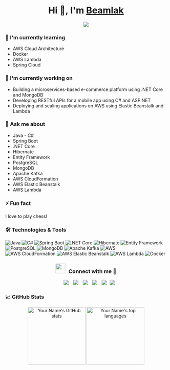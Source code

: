 <h1 align="center">Hi 👋, I'm <a href="https://github.com/B4ll4k" target="blank">
Beamlak</a></h1>
<p align="center">
  <a href=https://github.com/Geekbooi"><img src="https://readme-typing-svg.herokuapp.com?lines=Software+Engineer;Tech+Enthusiast;&center=true&width=500&height=50"></a>
</p>

### 🌱 I'm currently learning
- AWS Cloud Architecture
- Docker
- AWS Lambda
- Spring Cloud

### 🔭 I'm currently working on
- Building a microservices-based e-commerce platform using .NET Core and MongoDB
- Developing RESTful APIs for a mobile app using C# and ASP.NET
- Deploying and scaling applications on AWS using Elastic Beanstalk and Lambda

### 💬 Ask me about
- Java - C#
- Spring Boot
- .NET Core
- Hibernate
- Entity Framework
- PostgreSQL
- MongoDB
- Apache Kafka
- AWS CloudFormation
- AWS Elastic Beanstalk
- AWS Lambda


### ⚡ Fun fact
I love to play chess!

### 🛠️ Technologies & Tools
![Java](https://img.shields.io/badge/-Java-007396?style=flat-square&logo=java&logoColor=white)
![C#](https://img.shields.io/badge/-C%23-239120?style=flat-square&logo=c-sharp&logoColor=white)
![Spring Boot](https://img.shields.io/badge/-Spring%20Boot-6DB33F?style=flat-square&logo=spring&logoColor=white)
![.NET Core](https://img.shields.io/badge/-.NET%20Core-512BD4?style=flat-square&logo=.net&logoColor=white)
![Hibernate](https://img.shields.io/badge/-Hibernate-59666C?style=flat-square&logo=hibernate&logoColor=white)
![Entity Framework](https://img.shields.io/badge/-Entity%20Framework-512BD4?style=flat-square&logo=.net&logoColor=white)
![PostgreSQL](https://img.shields.io/badge/-PostgreSQL-336791?style=flat-square&logo=postgresql&logoColor=white)
![MongoDB](https://img.shields.io/badge/-MongoDB-47A248?style=flat-square&logo=mongodb&logoColor=white)
![Apache Kafka](https://img.shields.io/badge/-Apache%20Kafka-231F20?style=flat-square&logo=apache-kafka&logoColor=white)
![AWS](https://img.shields.io/badge/-Amazon%20Web%20Services-232F3E?style=flat-square&logo=amazon-aws&logoColor=white)
![AWS CloudFormation](https://img.shields.io/badge/-AWS%20CloudFormation-FF9900?style=flat-square&logo=amazon-aws&logoColor=white)
![AWS Elastic Beanstalk](https://img.shields.io/badge/-AWS%20Elastic%20Beanstalk-232F3E?style=flat-square&logo=amazon-aws&logoColor=white)
![AWS Lambda](https://img.shields.io/badge/-AWS%20Lambda-FF9900?style=flat-square&logo=amazon-aws&logoColor=white)
![Docker](https://img.shields.io/badge/Docker-Image-blue?logo=docker)

<h3 align="center" > <img src="https://media.giphy.com/media/iY8CRBdQXODJSCERIr/giphy.gif" width="30" height="30" style="margin-right: 10px;">Connect with me 🤝 </h3>

<p align="center">
 <div align="center"  class="icons-social" style="margin-left: 10px;">
        <a style="margin-left: 10px;"  target="_blank" href="https://www.linkedin.com/in/beamlak-a-mekonnen-9b225115a/">
			<img src="https://img.icons8.com/doodle/40/000000/linkedin--v2.png"></a>
        <a style="margin-left: 10px;" target="_blank" href="https://github.com/B4ll4k">
		<img src="https://img.icons8.com/doodle/40/000000/github--v1.png"></a>
		<a style="margin-left: 10px;" target="_blank" href="">
				<img src="https://img.icons8.com/external-tal-revivo-color-tal-revivo/40/000000/external-stack-overflow-is-a-question-and-answer-site-for-professional-logo-color-tal-revivo.png"></a>
        <a style="margin-left: 10px;" target="_blank" href="https://www.instagram.com/">
			<img src="https://img.icons8.com/doodle/40/000000/instagram-new--v2.png"></a>
		<a style="margin-left: 10px;" target="_blank" href="https://twitter.com/">
			<img src="https://img.icons8.com/doodle/1x/twitter-squared--v2.png" ></a>
		<a style="margin-left: 5px;" target="_blank" href="https://github.com/B4ll4k">
					<img src="https://img.icons8.com/plasticine/0.5x/resume.png" ></a>
      </div>
</p>

### 📈 GitHub Stats
<p align="center">
  <img height="180em" src="https://github-readme-stats.vercel.app/api?username=B4ll4k&show_icons=true&theme=radical&include_all_commits=true&count_private=true" alt="Your Name's GitHub stats" />
  <img height="180em" src="https://github-readme-stats.vercel.app/api/top-langs/?username=B4ll4k&layout=compact&langs_count=8&theme=radical" alt="Your Name's top languages" />
</p>
